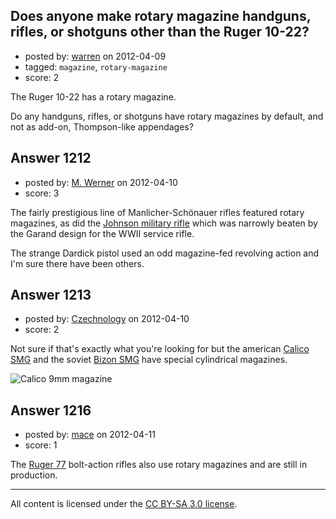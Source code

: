 ## Does anyone make rotary magazine handguns, rifles, or shotguns other than the Ruger 10-22?

- posted by: [warren](https://stackexchange.com/users/-1/143-warren) on 2012-04-09
- tagged: `magazine`, `rotary-magazine`
- score: 2

<p>The Ruger 10-22 has a rotary magazine.</p>

<p>Do any handguns, rifles, or shotguns have rotary magazines by default, and not as add-on, Thompson-like appendages?</p>



## Answer 1212

- posted by: [M. Werner](https://stackexchange.com/users/-1/313-m-werner) on 2012-04-10
- score: 3

<p>The fairly prestigious line of Manlicher-Schönauer rifles featured rotary magazines, as did the <a href="http://world.guns.ru/rifle/autoloading-rifles/usa/m1941-johnson-e.html" rel="nofollow">Johnson military rifle</a> which was narrowly beaten by the Garand design for the WWII service rifle.</p>

<p>The strange Dardick pistol used an odd magazine-fed revolving action and
I'm sure there have been others.</p>



## Answer 1213

- posted by: [Czechnology](https://stackexchange.com/users/-1/101-czechnology) on 2012-04-10
- score: 2

<p>Not sure if that's exactly what you're looking for but the american <a href="http://world.guns.ru/smg/usa/calico-e.html" rel="nofollow">Calico SMG</a> and the soviet <a href="http://world.guns.ru/smg/rus/pp-19-bizon-e.html" rel="nofollow">Bizon SMG</a> have special cylindrical magazines.</p>

<p><img src="http://world.guns.ru/userfiles/images/smg/smg57/calico-mag.jpg" alt="Calico 9mm magazine"></p>



## Answer 1216

- posted by: [mace](https://stackexchange.com/users/-1/163-mace) on 2012-04-11
- score: 1

<p>The <a href="http://www.ruger.com/products/rotaryMagazine/index.html" rel="nofollow">Ruger 77</a> bolt-action rifles also use rotary magazines and are still in production.</p>




---

All content is licensed under the [CC BY-SA 3.0 license](https://creativecommons.org/licenses/by-sa/3.0/).
